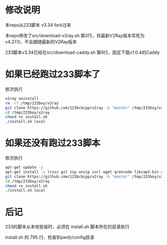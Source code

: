 # 修改说明
本repo从233脚本 v3.34 fork过来

本repo修改了src/download-v2ray.sh 第3行，将最新V2Ray版本写死为 v4.27.0，不会跟随最新的V2Ray版本

233脚本v3.34已经在src/download-caddy.sh 第9行，固定下载v1.0.4的Caddy

# 如果已经跑过233脚本了
依次执行

```bash
v2ray uninstall
rm -rf /tmp/233boy/v2ray
git clone https://github.com/123bcbcpp/v2ray -b "master" /tmp/233boy/v2ray --depth=1
cd /tmp/233boy/v2ray
chmod +x install.sh
./install.sh local
```

# 如果还没有跑过233脚本
依次执行

```bash
apt-get update -y
apt-get install -y lrzsz git zip unzip curl wget qrencode libcap2-bin dbus
git clone https://github.com/123bcbcpp/v2ray -b "master" /tmp/233boy/v2ray --depth=1
cd /tmp/233boy/v2ray
chmod +x install.sh
./install.sh local
```

# 后记
233的脚本从本地安装时，必须在 install.sh 脚本所在的目录执行

install.sh 的 795 行，检查$(pwd)/config目录

